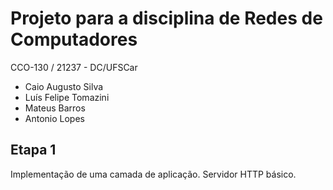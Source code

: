 # Projeto para a disciplina de Redes de Computadores
CCO-130 / 21237 - DC/UFSCar

- Caio Augusto Silva
- Luís Felipe Tomazini
- Mateus Barros
- Antonio Lopes

## Etapa 1
Implementação de uma camada de aplicação. Servidor HTTP básico.
